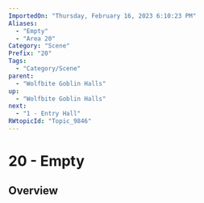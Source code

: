 ```yaml
---
ImportedOn: "Thursday, February 16, 2023 6:10:23 PM"
Aliases:
  - "Empty"
  - "Area 20"
Category: "Scene"
Prefix: "20"
Tags:
  - "Category/Scene"
parent:
  - "Wolfbite Goblin Halls"
up:
  - "Wolfbite Goblin Halls"
next:
  - "1 - Entry Hall"
RWtopicId: "Topic_9846"
---
```

# 20 - Empty
## Overview
